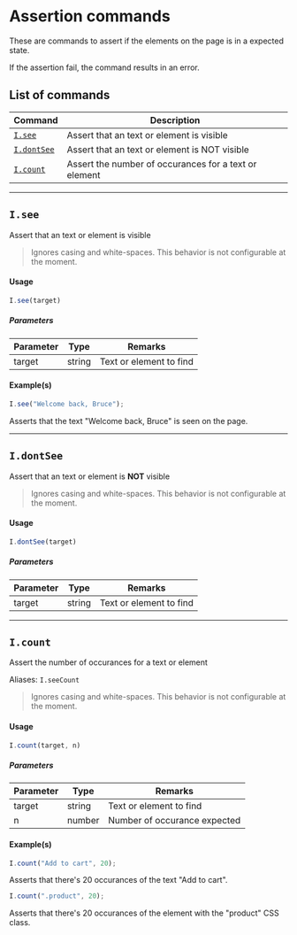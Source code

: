 # Assertion commands

These are commands to assert if the elements on the page is in a expected state.

If the assertion fail, the command results in an error.

## List of commands

| Command | Description|
|---------|------------|
| [`I.see`](#isee) |  Assert that an text or element is visible |
| [`I.dontSee`](#idontsee) |  Assert that an text or element is NOT visible |
| [`I.count`](#icount) |  Assert the number of occurances for a text or element |

---

## `I.see`

Assert that an text or element is visible

> Ignores casing and white-spaces. This behavior is not configurable at the moment.

#### Usage
```javascript
I.see(target)
```
##### Parameters
| Parameter | Type | Remarks|
|-----------|------|--------|
| target | string | Text or element to find |

#### Example(s)

```javascript
I.see("Welcome back, Bruce");
```
Asserts that the text "Welcome back, Bruce" is seen on the page.

---

## `I.dontSee`

Assert that an text or element is **NOT** visible

> Ignores casing and white-spaces. This behavior is not configurable at the moment.

#### Usage

```javascript
I.dontSee(target)
```
##### Parameters
| Parameter | Type | Remarks|
|-----------|------|--------|
| target | string | Text or element to find |

---

## `I.count`

Assert the number of occurances for a text or element

Aliases: `I.seeCount`

> Ignores casing and white-spaces. This behavior is not configurable at the moment.

#### Usage

```javascript
I.count(target, n)
```
##### Parameters
| Parameter | Type | Remarks|
|-----------|------|--------|
| target | string | Text or element to find |
| n | number | Number of occurance expected |

#### Example(s)

```javascript
I.count("Add to cart", 20);
```
Asserts that there's 20 occurances of the text "Add to cart".

```javascript
I.count(".product", 20);
```
Asserts that there's 20 occurances of the element with the "product" CSS class.



